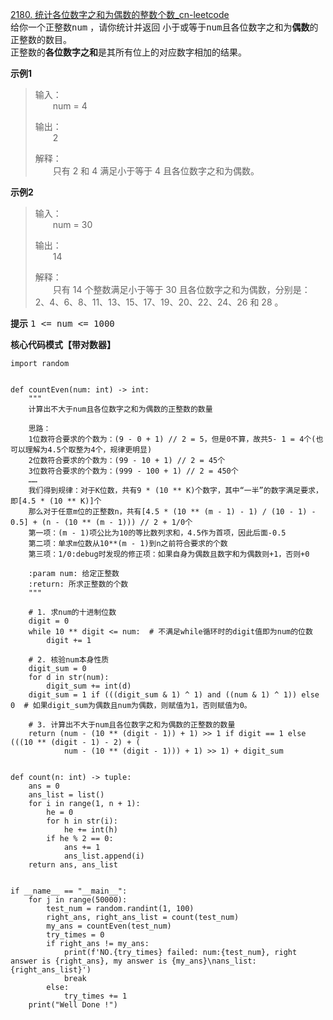 [2180. 统计各位数字之和为偶数的整数个数_cn-leetcode](https://leetcode.cn/problems/count-integers-with-even-digit-sum/description/)
<br>给你一个正整数<kbd>num</kbd> ，请你统计并返回 小于或等于<kbd>num</kbd>且各位数字之和为**偶数**的正整数的数目。
<br>正整数的**各位数字之和**是其所有位上的对应数字相加的结果。

**示例1**
>输入：
> <br>&emsp;&emsp;num = 4
>
>输出：
> <br>&emsp;&emsp;2
>
>解释：
> <br>&emsp;&emsp;只有 2 和 4 满足小于等于 4 且各位数字之和为偶数。

**示例2**
>输入：
> <br>&emsp;&emsp;num = 30
>
>输出：
> <br>&emsp;&emsp;14
>
>解释：
> <br>&emsp;&emsp;只有 14 个整数满足小于等于 30 且各位数字之和为偶数，分别是： 2、4、6、8、11、13、15、17、19、20、22、24、26 和 28 。

**提示**
<kbd>1 <= num <= 1000</kbd>

**核心代码模式【带对数器】**

```python3
import random


def countEven(num: int) -> int:
    """
    计算出不大于num且各位数字之和为偶数的正整数的数量

    思路：
    1位数符合要求的个数为：(9 - 0 + 1) // 2 = 5，但是0不算，故共5- 1 = 4个(也可以理解为4.5个取整为4个，规律更明显)
    2位数符合要求的个数为：(99 - 10 + 1) // 2 = 45个
    3位数符合要求的个数为：(999 - 100 + 1) // 2 = 450个
    ……
    我们得到规律：对于K位数，共有9 * (10 ** K)个数字，其中“一半”的数字满足要求，即[4.5 * (10 ** K)]个
    那么对于任意m位的正整数n，共有[4.5 * (10 ** (m - 1) - 1) / (10 - 1) - 0.5] + (n - (10 ** (m - 1))) // 2 + 1/0个
    第一项：(m - 1)项公比为10的等比数列求和，4.5作为首项，因此后面-0.5
    第二项：单求m位数从10**(m - 1)到n之前符合要求的个数
    第三项：1/0:debug时发现的修正项：如果自身为偶数且数字和为偶数则+1，否则+0

    :param num: 给定正整数
    :return: 所求正整数的个数
    """

    # 1. 求num的十进制位数
    digit = 0
    while 10 ** digit <= num:  # 不满足while循环时的digit值即为num的位数
        digit += 1

    # 2. 核验num本身性质
    digit_sum = 0
    for d in str(num):
        digit_sum += int(d)
    digit_sum = 1 if (((digit_sum & 1) ^ 1) and ((num & 1) ^ 1)) else 0  # 如果digit_sum为偶数且num为偶数，则赋值为1，否则赋值为0。

    # 3. 计算出不大于num且各位数字之和为偶数的正整数的数量
    return (num - (10 ** (digit - 1)) + 1) >> 1 if digit == 1 else (((10 ** (digit - 1) - 2) + (
            num - (10 ** (digit - 1))) + 1) >> 1) + digit_sum


def count(n: int) -> tuple:
    ans = 0
    ans_list = list()
    for i in range(1, n + 1):
        he = 0
        for h in str(i):
            he += int(h)
        if he % 2 == 0:
            ans += 1
            ans_list.append(i)
    return ans, ans_list


if __name__ == "__main__":
    for j in range(50000):
        test_num = random.randint(1, 100)
        right_ans, right_ans_list = count(test_num)
        my_ans = countEven(test_num)
        try_times = 0
        if right_ans != my_ans:
            print(f'NO.{try_times} failed: num:{test_num}, right answer is {right_ans}, my answer is {my_ans}\nans_list:{right_ans_list}')
            break
        else:
            try_times += 1
    print("Well Done !")
```
